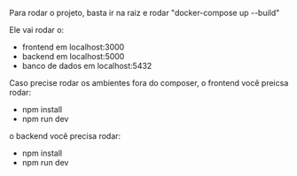Para rodar o projeto, basta ir na raiz e rodar "docker-compose up --build"

Ele vai rodar o:

- frontend em localhost:3000
- backend em localhost:5000
- banco de dados em localhost:5432

Caso precise rodar os ambientes fora do composer, o frontend você preicsa rodar:

- npm install
- npm run dev

o backend você precisa rodar:

- npm install
- npm run dev
